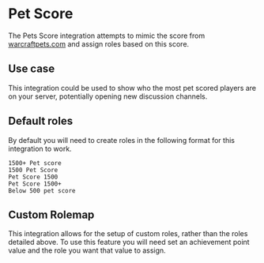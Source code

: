 # Pet Score

The Pets Score integration attempts to mimic the score from [warcraftpets.com](https://www.warcraftpets.com/help/#petscore) and assign roles based on this score.

## Use case

This integration could be used to show who the most pet scored players are on your server, potentially opening new discussion channels.
## Default roles

By default you will need to create roles in the following format for this integration to work.
```
1500+ Pet score
1500 Pet Score
Pet Score 1500
Pet Score 1500+
Below 500 pet score
```
## Custom Rolemap

This integration allows for the setup of custom roles, rather than the roles detailed above. To use this feature you will need set an achievement point value and the role you want that value to assign.
